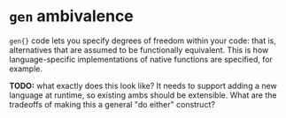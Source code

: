 # `gen` ambivalence
`gen{}` code lets you specify degrees of freedom within your code: that is,
alternatives that are assumed to be functionally equivalent. This is how
language-specific implementations of native functions are specified, for
example.

**TODO:** what exactly does this look like? It needs to support adding a new
language at runtime, so existing ambs should be extensible. What are the
tradeoffs of making this a general "do either" construct?
